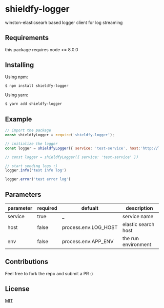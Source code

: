 # shieldfy-logger

winston-elasticsearh based logger client for log streaming

## Requirements

this package requires node >= 8.0.0

## Installing

Using npm:

```bash
$ npm install shieldfy-logger
```

Using yarn:

```bash
$ yarn add shieldfy-logger
```

## Example

```js
// import the package
const shieldfyLogger = require('shieldfy-logger');

// initialize the logger
const logger = shieldfyLogger({ service: 'test-service', host:'http://localhost:9200', env: 'development'})

// const logger = shieldfyLogger({ service: 'test-service' })

// start sending logs :)
logger.info('test info log')

logger.error('test error log')
```

## Parameters

| parameter | required  | defualt               | description          |
| --------- | --------  |----------------------	|--------------------- |
| service   | true     	| _                    	| service name         |
| host      | false    	| process.env.LOG_HOST 	| elastic search host  |
| env       | false    	| process.env.APP_ENV  	| the run environment  |

## Contributions

Feel free to fork the repo and submit a PR :)

## License

[MIT](LICENSE)
